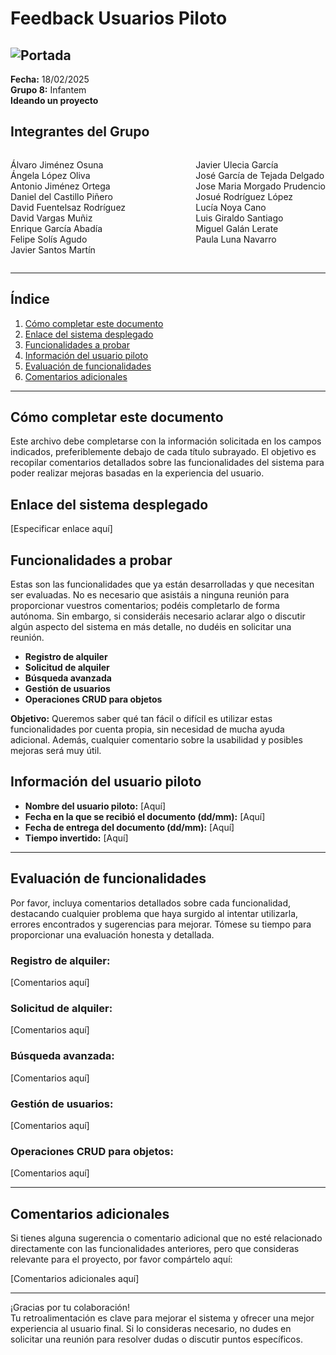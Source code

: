 # Feedback Usuarios Piloto

![Portada](../../../frontend/assets/Documentos/Infantem.png)
---
**Fecha:** 18/02/2025  
**Grupo 8:** Infantem  
**Ideando un proyecto**

## Integrantes del Grupo
<div style="display: flex; justify-content: space-between; gap: 2px;">
  <div>
    <ul style="padding-left: 0; list-style: none;">
      <li>Álvaro Jiménez Osuna</li>
      <li>Ángela López Oliva</li>
      <li>Antonio Jiménez Ortega</li>
      <li>Daniel del Castillo Piñero</li>
      <li>David Fuentelsaz Rodríguez</li>
      <li>David Vargas Muñiz</li>
      <li>Enrique García Abadía</li>
      <li>Felipe Solís Agudo</li>
      <li>Javier Santos Martín</li>
    </ul>
  </div>

  <div>
    <ul style="padding-left: 0; list-style: none;">
    <li>Javier Ulecia García</li>
      <li>José García de Tejada Delgado</li>
      <li>Jose Maria Morgado Prudencio</li>
      <li>Josué Rodríguez López</li>
      <li>Lucía Noya Cano</li>
      <li>Luis Giraldo Santiago</li>
      <li>Miguel Galán Lerate</li>
      <li>Paula Luna Navarro</li>
    </ul>
  </div>
</div>


---

## Índice
1. [Cómo completar este documento](#cómo-completar-este-documento)
2. [Enlace del sistema desplegado](#enlace-del-sistema-desplegado)
3. [Funcionalidades a probar](#funcionalidades-a-probar)
4. [Información del usuario piloto](#información-del-usuario-piloto)
5. [Evaluación de funcionalidades](#evaluación-de-funcionalidades)
6. [Comentarios adicionales](#comentarios-adicionales)

---

## Cómo completar este documento

Este archivo debe completarse con la información solicitada en los campos indicados, preferiblemente debajo de cada título subrayado. El objetivo es recopilar comentarios detallados sobre las funcionalidades del sistema para poder realizar mejoras basadas en la experiencia del usuario.

## Enlace del sistema desplegado
[Especificar enlace aquí]

## Funcionalidades a probar

Estas son las funcionalidades que ya están desarrolladas y que necesitan ser evaluadas. No es necesario que asistáis a ninguna reunión para proporcionar vuestros comentarios; podéis completarlo de forma autónoma. Sin embargo, si consideráis necesario aclarar algo o discutir algún aspecto del sistema en más detalle, no dudéis en solicitar una reunión.

- **Registro de alquiler**
- **Solicitud de alquiler**
- **Búsqueda avanzada**
- **Gestión de usuarios**
- **Operaciones CRUD para objetos**

**Objetivo:** Queremos saber qué tan fácil o difícil es utilizar estas funcionalidades por cuenta propia, sin necesidad de mucha ayuda adicional. Además, cualquier comentario sobre la usabilidad y posibles mejoras será muy útil.

## Información del usuario piloto

- **Nombre del usuario piloto:** [Aquí]
- **Fecha en la que se recibió el documento (dd/mm):** [Aquí]
- **Fecha de entrega del documento (dd/mm):** [Aquí]
- **Tiempo invertido:** [Aquí]

---

## Evaluación de funcionalidades

Por favor, incluya comentarios detallados sobre cada funcionalidad, destacando cualquier problema que haya surgido al intentar utilizarla, errores encontrados y sugerencias para mejorar. Tómese su tiempo para proporcionar una evaluación honesta y detallada.

### Registro de alquiler:
[Comentarios aquí]

### Solicitud de alquiler:
[Comentarios aquí]

### Búsqueda avanzada:
[Comentarios aquí]

### Gestión de usuarios:
[Comentarios aquí]

### Operaciones CRUD para objetos:
[Comentarios aquí]

---

## Comentarios adicionales

Si tienes alguna sugerencia o comentario adicional que no esté relacionado directamente con las funcionalidades anteriores, pero que consideras relevante para el proyecto, por favor compártelo aquí:

[Comentarios adicionales aquí]

---

¡Gracias por tu colaboración!  
Tu retroalimentación es clave para mejorar el sistema y ofrecer una mejor experiencia al usuario final. Si lo consideras necesario, no dudes en solicitar una reunión para resolver dudas o discutir puntos específicos.